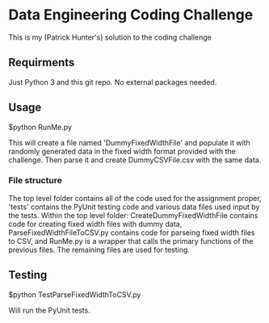 # Data Engineering Coding Challenge
This is my (Patrick Hunter's) solution to the coding challenge

## Requirments

Just Python 3 and this git repo.  No external packages needed.

## Usage
$python RunMe.py

This will create a file named 'DummyFixedWidthFile' and 
populate it with randomly generated data in the fixed
width format provided with the challenge.  Then parse it
and create DummyCSVFile.csv with the same data.

### File structure
The top level folder contains all of the code used for the
assignment proper, 'tests' contains the PyUnit testing 
code and various data files used input by the tests.
Within the top level folder: CreateDummyFixedWidthFile 
contains code for creating fixed width files with dummy data,
ParseFixedWidthFileToCSV.py contains code for parseing fixed
width files to CSV, and RunMe.py is a wrapper that calls the
primary functions of the previous files.  The remaining files
are used for testing.

## Testing
$python TestParseFixedWidthToCSV.py

Will run the PyUnit tests.
